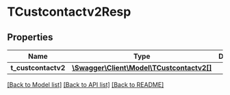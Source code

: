 # TCustcontactv2Resp

## Properties
Name | Type | Description | Notes
------------ | ------------- | ------------- | -------------
**t_custcontactv2** | [**\Swagger\Client\Model\TCustcontactv2[]**](TCustcontactv2.md) |  | [optional] 

[[Back to Model list]](../README.md#documentation-for-models) [[Back to API list]](../README.md#documentation-for-api-endpoints) [[Back to README]](../README.md)


